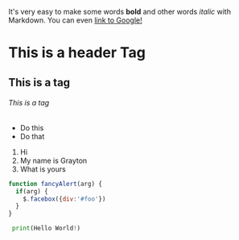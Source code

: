 It's very easy to make some words **bold** and other words *italic* with Markdown.
You can even [link to Google!](http://google.com)

# This is a header Tag
## This is a tag
###### This is a tag
* Do this
* Do that

1. Hi
1. My name is Grayton
  1. What is yours
```javascript 
function fancyAlert(arg) {
  if(arg) {
    $.facebox({div:'#foo'})
  }
}

```

```python
 print(Hello World!)
 ```
